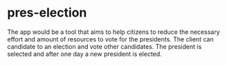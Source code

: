 # pres-election
The app would be a tool that aims to help citizens to reduce the necessary effort and amount of resources to vote for the presidents.
The client can candidate to an election and vote other candidates. The president is selected and after one day a new president is elected.
